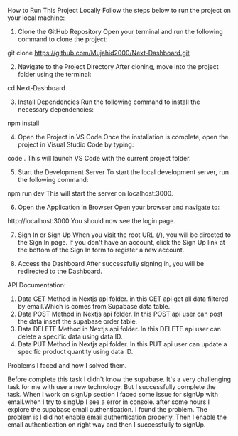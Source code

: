 How to Run This Project Locally
Follow the steps below to run the project on your local machine:

1. Clone the GitHub Repository
Open your terminal and run the following command to clone the project:

git clone https://github.com/Mujahid2000/Next-Dashboard.git

2. Navigate to the Project Directory
After cloning, move into the project folder using the terminal:

cd Next-Dashboard

3. Install Dependencies
Run the following command to install the necessary dependencies:

npm install

4. Open the Project in VS Code
Once the installation is complete, open the project in Visual Studio Code by typing:

code .
This will launch VS Code with the current project folder.

5. Start the Development Server
To start the local development server, run the following command:

npm run dev
This will start the server on localhost:3000.

6. Open the Application in Browser
Open your browser and navigate to:

http://localhost:3000
You should now see the login page.

7. Sign In or Sign Up
When you visit the root URL (/), you will be directed to the Sign In page.
If you don't have an account, click the Sign Up link at the bottom of the Sign In form to register a new account.

8. Access the Dashboard
After successfully signing in, you will be redirected to the Dashboard.


API Documentation:
1. Data GET Method in Nextjs api folder. in this GET api get all data filtered by email.Which is comes from Supabase data table.
2. Data POST Method in Nextjs api folder. In this POST api user can post the data insert the supabase order table.
3. Data DELETE Method in Nextjs api folder. In this DELETE api user can delete a specific data using data ID.
4. Data PUT Method in Nextjs api folder. In this PUT api user can update a specific product quantity using data ID. 


Problems I faced and how I solved them.

Before complete this task I didn't know the supabase. It's a very challenging task for me with use a new technology. But I successfully complete the task. When I work on signUp section I faced some issue for signUp with email.when I try to singUp I see a error in console. after some hours I explore the supabase email authentication. I found the problem. The problem is I did not enable email authentication properly. Then I enable the email authentication on right way and then I successfully to signUp.